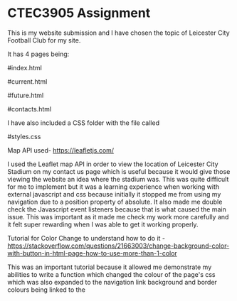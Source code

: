 # CTEC3905 Assignment

This is my website submission and I have chosen the topic of Leicester City Football Club for my site.

It has 4 pages being:

#index.html

#current.html

#future.html

#contacts.html

I have also included a CSS folder with the file called


#styles.css

Map API used- https://leafletjs.com/

I used the Leaflet map API in order to view the location of Leicester City Stadium on my contact us page which is useful because it would give those viewing the website an idea where the stadium was. This was quite difficult for me to implement but it was a learning experience when working with external javascript and css because initially it stopped me from using my navigation due to a position property of absolute. It also made me double check the Javascript event listeners because that is what caused the main issue. This was important as it made me check my work more carefully and it felt super rewarding when I was able to get it working properly.


Tutorial for Color Change to understand how to do it - https://stackoverflow.com/questions/21663003/change-background-color-with-button-in-html-page-how-to-use-more-than-1-color

This was an important tutorial because it allowed me demonstrate my abilities to write a function which changed the colour of the page's css which was also expanded to the navigation link background and border colours being linked to the 
